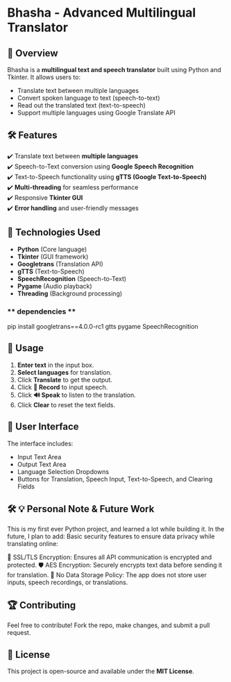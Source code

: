 # Bhasha - Advanced Multilingual Translator

## 📌 Overview
Bhasha is a **multilingual text and speech translator** built using Python and Tkinter. It allows users to:
- Translate text between multiple languages
- Convert spoken language to text (speech-to-text)
- Read out the translated text (text-to-speech)
- Support multiple languages using Google Translate API

## 🛠 Features
✔️ Translate text between **multiple languages**  
✔️ Speech-to-Text conversion using **Google Speech Recognition**  
✔️ Text-to-Speech functionality using **gTTS (Google Text-to-Speech)**  
✔️ **Multi-threading** for seamless performance  
✔️ Responsive **Tkinter GUI**  
✔️ **Error handling** and user-friendly messages  

## 📌 Technologies Used
- **Python** (Core language)
- **Tkinter** (GUI framework)
- **Googletrans** (Translation API)
- **gTTS** (Text-to-Speech)
- **SpeechRecognition** (Speech-to-Text)
- **Pygame** (Audio playback)
- **Threading** (Background processing)


### ** dependencies **
pip install googletrans==4.0.0-rc1 gtts pygame SpeechRecognition


## 📌 Usage
1. **Enter text** in the input box.
2. **Select languages** for translation.
3. Click **Translate** to get the output.
4. Click **🎤 Record** to input speech.
5. Click **🔊 Speak** to listen to the translation.
6. Click **Clear** to reset the text fields.

## 🎨 User Interface
The interface includes:
- Input Text Area
- Output Text Area
- Language Selection Dropdowns
- Buttons for Translation, Speech Input, Text-to-Speech, and Clearing Fields

## 🛠 💡 Personal Note & Future Work
This is my first ever Python project, and learned a lot while building it. In the future, I plan to add:
 Basic security features to ensure data privacy while translating online:
 
🔐 SSL/TLS Encryption: Ensures all API communication is encrypted and protected.
🛡️ AES Encryption: Securely encrypts text data before sending it for translation.
🚫 No Data Storage Policy: The app does not store user inputs, speech recordings, or translations.



## 🏆 Contributing
Feel free to contribute! Fork the repo, make changes, and submit a pull request.

## 📝 License
This project is open-source and available under the **MIT License**.



